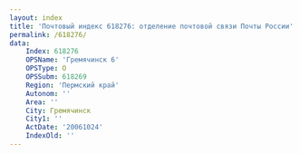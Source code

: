 ```yaml
---
layout: index
title: 'Почтовый индекс 618276: отделение почтовой связи Почты России'
permalink: /618276/
data:
    Index: 618276
    OPSName: 'Гремячинск 6'
    OPSType: О
    OPSSubm: 618269
    Region: 'Пермский край'
    Autonom: ''
    Area: ''
    City: Гремячинск
    City1: ''
    ActDate: '20061024'
    IndexOld: ''
---
```

